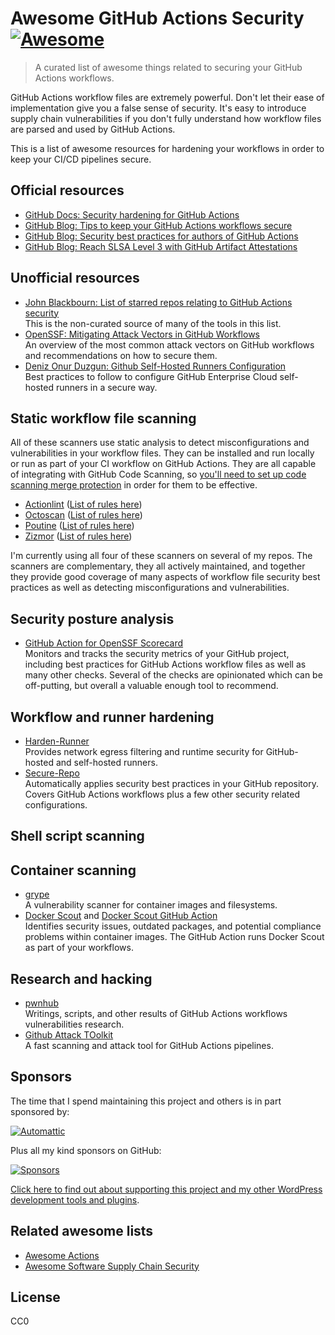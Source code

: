 # Awesome GitHub Actions Security [![Awesome](https://awesome.re/badge-flat.svg)](https://awesome.re)

> A curated list of awesome things related to securing your GitHub Actions workflows.

GitHub Actions workflow files are extremely powerful. Don't let their ease of implementation give you a false sense of security. It's easy to introduce supply chain vulnerabilities if you don't fully understand how workflow files are parsed and used by GitHub Actions.

This is a list of awesome resources for hardening your workflows in order to keep your CI/CD pipelines secure.

## Official resources

* [GitHub Docs: Security hardening for GitHub Actions](https://docs.github.com/en/actions/security-for-github-actions/security-guides/security-hardening-for-github-actions)
* [GitHub Blog: Tips to keep your GitHub Actions workflows secure](https://github.blog/security/supply-chain-security/four-tips-to-keep-your-github-actions-workflows-secure/)
* [GitHub Blog: Security best practices for authors of GitHub Actions](https://github.blog/security/application-security/security-best-practices-for-authors-of-github-actions/)
* [GitHub Blog: Reach SLSA Level 3 with GitHub Artifact Attestations](https://github.blog/enterprise-software/devsecops/enhance-build-security-and-reach-slsa-level-3-with-github-artifact-attestations/)

## Unofficial resources

* [John Blackbourn: List of starred repos relating to GitHub Actions security](https://github.com/stars/johnbillion/lists/github-actions-security)  
  This is the non-curated source of many of the tools in this list.
* [OpenSSF: Mitigating Attack Vectors in GitHub Workflows](https://openssf.org/blog/2024/08/12/mitigating-attack-vectors-in-github-workflows/)  
  An overview of the most common attack vectors on GitHub workflows and recommendations on how to secure them.
* [Deniz Onur Duzgun: Github Self-Hosted Runners Configuration](https://github.com/dduzgun-security/github-self-hosted-runners)  
  Best practices to follow to configure GitHub Enterprise Cloud self-hosted runners in a secure way.

## Static workflow file scanning

All of these scanners use static analysis to detect misconfigurations and vulnerabilities in your workflow files. They can be installed and run locally or run as part of your CI workflow on GitHub Actions. They are all capable of integrating with GitHub Code Scanning, so [you'll need to set up code scanning merge protection](https://docs.github.com/en/code-security/code-scanning/managing-your-code-scanning-configuration/set-code-scanning-merge-protection) in order for them to be effective.

* [Actionlint](https://github.com/rhysd/actionlint) ([List of rules here](https://github.com/rhysd/actionlint/blob/main/docs/checks.md))
* [Octoscan](https://github.com/synacktiv/octoscan) ([List of rules here](https://github.com/synacktiv/octoscan?tab=readme-ov-file#rules))
* [Poutine](https://github.com/boostsecurityio/poutine) ([List of rules here](https://boostsecurityio.github.io/poutine/))
* [Zizmor](https://github.com/woodruffw/zizmor) ([List of rules here](https://woodruffw.github.io/zizmor/audits/))

I'm currently using all four of these scanners on several of my repos. The scanners are complementary, they all actively maintained, and together they provide good coverage of many aspects of workflow file security best practices as well as detecting misconfigurations and vulnerabilities.

## Security posture analysis

* [GitHub Action for OpenSSF Scorecard](https://github.com/ossf/scorecard-action)  
  Monitors and tracks the security metrics of your GitHub project, including best practices for GitHub Actions workflow files as well as many other checks. Several of the checks are opinionated which can be off-putting, but overall a valuable enough tool to recommend.

## Workflow and runner hardening

* [Harden-Runner](https://github.com/step-security/harden-runner)  
  Provides network egress filtering and runtime security for GitHub-hosted and self-hosted runners.
* [Secure-Repo](https://github.com/step-security/secure-repo)  
  Automatically applies security best practices in your GitHub repository. Covers GitHub Actions workflows plus a few other security related configurations.

## Shell script scanning



## Container scanning

* [grype](https://github.com/anchore/grype)  
  A vulnerability scanner for container images and filesystems.
* [Docker Scout](https://www.docker.com/products/docker-scout/) and [Docker Scout GitHub Action](https://github.com/docker/scout-action)  
  Identifies security issues, outdated packages, and potential compliance problems within container images. The GitHub Action runs Docker Scout as part of your workflows.

## Research and hacking

* [pwnhub](https://github.com/nikitastupin/pwnhub)  
  Writings, scripts, and other results of GitHub Actions workflows vulnerabilities research.
* [Github Attack TOolkit](https://github.com/AdnaneKhan/Gato-X)  
  A fast scanning and attack tool for GitHub Actions pipelines.

## Sponsors

The time that I spend maintaining this project and others is in part sponsored by:

[![Automattic](https://cdn.jsdelivr.net/gh/johnbillion/johnbillion/assets/sponsors/automattic.png)](https://automattic.com)

Plus all my kind sponsors on GitHub:

[![Sponsors](https://cdn.jsdelivr.net/gh/johnbillion/johnbillion/sponsors.svg)](https://github.com/sponsors/johnbillion)

[Click here to find out about supporting this project and my other WordPress development tools and plugins](https://github.com/sponsors/johnbillion).

## Related awesome lists

* [Awesome Actions](https://github.com/sdras/awesome-actions)
* [Awesome Software Supply Chain Security](https://github.com/bureado/awesome-software-supply-chain-security)

## License

CC0
